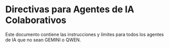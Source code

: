 # Directivas para Agentes de IA Colaborativos

Este documento contiene las instrucciones y límites para todos los agentes de IA que no sean GEMINI o QWEN.

